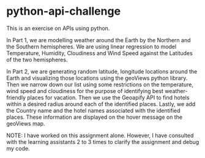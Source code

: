 # python-api-challenge

This is an exercise on APIs using python.

In Part 1, we are modelling weather around the Earth by the Northern and the Southern hemispheres. We are using linear
regression to model Temperature, Humidity, Cloudiness and Wind Speed against the Latitudes of the two hemispheres.

In Part 2, we are generating random latitude, longitude locations around the Earth and visualizing those locations using
the geoViews python library. Then we narrow down our list using some restrictions on the temperature, wind speed and 
cloudiness for the purpose of identifying best weather-friendly places for vacation. Then we use the Geoapify API to find
hotels within a desired radius around each of the identified places. Lastly, we add the Country name and the hotel names
associated with the identified places. These information are displayed on the hover message on the geoViews map.

NOTE: I have worked on this assignment alone. However, I have consulted with the learning assistants 2 to 3 times to clarify
the assignment and debug my code.